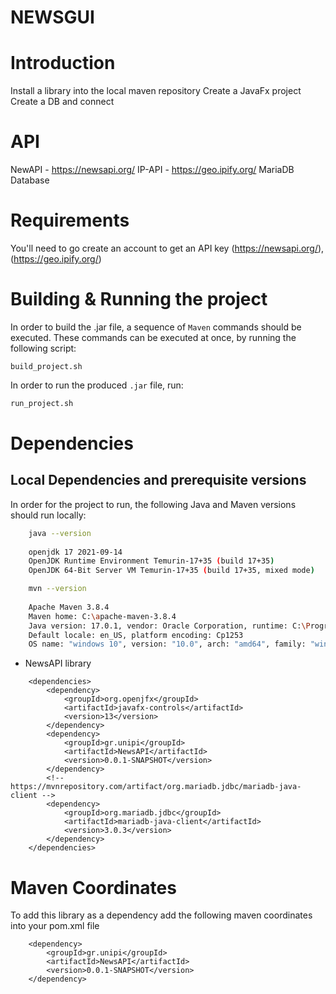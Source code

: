# NEWSGUI
# Introduction

Install a library into the local maven repository
Create a JavaFx project
Create a DB and connect


# API
NewAPI - https://newsapi.org/
IP-API - https://geo.ipify.org/
MariaDB Database

# Requirements
You'll need to go create an account to get an API key (https://newsapi.org/),(https://geo.ipify.org/)

# Building & Running the project

In order to build the .jar file, a sequence of `Maven` commands should be executed.
These commands can be executed at once, by running the following script:

```
build_project.sh
```

In order to run the produced `.jar` file, run:

```bash
run_project.sh
```



# Dependencies

## Local Dependencies and prerequisite versions

In order for the project to run, the following Java and Maven versions should run locally:

```bash
	java --version
	
	openjdk 17 2021-09-14
	OpenJDK Runtime Environment Temurin-17+35 (build 17+35)
	OpenJDK 64-Bit Server VM Temurin-17+35 (build 17+35, mixed mode)
```

```bash
	mvn --version
	
	Apache Maven 3.8.4
	Maven home: C:\apache-maven-3.8.4
	Java version: 17.0.1, vendor: Oracle Corporation, runtime: C:\Program Files\Java\jdk-17.0.1
	Default locale: en_US, platform encoding: Cp1253
	OS name: "windows 10", version: "10.0", arch: "amd64", family: "windows"
```

 - NewsAPI library 
 
``` 
	<dependencies>
		<dependency>
			<groupId>org.openjfx</groupId>
			<artifactId>javafx-controls</artifactId>
			<version>13</version>
		</dependency>
		<dependency>
			<groupId>gr.unipi</groupId>
			<artifactId>NewsAPI</artifactId>
			<version>0.0.1-SNAPSHOT</version>
		</dependency>
		<!-- https://mvnrepository.com/artifact/org.mariadb.jdbc/mariadb-java-client -->
		<dependency>
			<groupId>org.mariadb.jdbc</groupId>
			<artifactId>mariadb-java-client</artifactId>
			<version>3.0.3</version>
		</dependency>
	</dependencies>
```

# Maven Coordinates

To add this library as a dependency add the following maven coordinates into your pom.xml file

		<dependency>
			<groupId>gr.unipi</groupId>
			<artifactId>NewsAPI</artifactId>
			<version>0.0.1-SNAPSHOT</version>
		</dependency>
